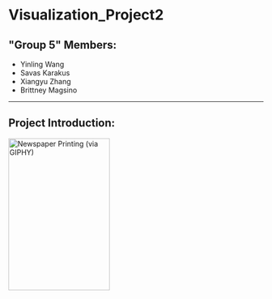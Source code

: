 # Visualization_Project2

## "Group 5" Members:
- Yinling Wang
- Savas Karakus
- Xiangyu Zhang
- Brittney Magsino

- - -

## Project Introduction: 
<img alt='Newspaper Printing (via GIPHY)' src="http://www.standardmarket.com/wp-content/uploads/2015/08/wine-bottles.jpg" style="width:200px; height: 300px"/>